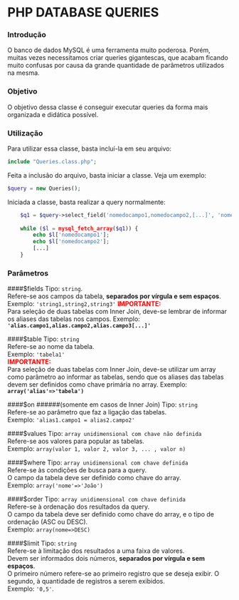 # PHP DATABASE QUERIES

### Introdução
O banco de dados MySQL é uma ferramenta muito poderosa. Porém, muitas vezes necessitamos criar queries gigantescas, que acabam ficando muito confusas por causa da grande quantidade de parâmetros utilizados na mesma.


### Objetivo
O objetivo dessa classe é conseguir executar queries da forma mais organizada e didática possível.


### Utilização
Para utilizar essa classe, basta incluí-la em seu arquivo:

```php
include "Queries.class.php";
```

Feita a inclusão do arquivo, basta iniciar a classe. Veja um exemplo:

```php
$query = new Queries();
```

Iniciada a classe, basta realizar a query normalmente:

```php
	$q1 = $query->select_field('nomedocampo1,nomedocampo2,[...]', 'nomedatabela');
	
	while ($l = mysql_fetch_array($q1)) {
		echo $l['nomedocampo1'];
		echo $l['nomedocampo2'];
		[...]
	}
```


### Parâmetros


####$fields
Tipo: `string`.<br>
Refere-se aos campos da tabela, <b>separados por vírgula e sem espaços</b>.<br>
Exemplo: `'string1,string2,string3'`
<b style="color: red">IMPORTANTE:</b><br>
Para seleção de duas tabelas com Inner Join, deve-se lembrar de informar os aliases das tabelas nos campos.  Exemplo:
<b>`'alias.campo1,alias.campo2,alias.campo3[...]'`</b>

####$table
Tipo: `string`<br>
Refere-se ao nome da tabela.<br>
Exemplo: `'tabela1'`<br>
<b style="color: red">IMPORTANTE:</b><br>
Para seleção de duas tabelas com Inner Join, deve-se utilizar um array como parâmetro ao informar as tabelas, sendo que os aliases das tabelas devem ser definidos como chave primária no array. Exemplo:
<b>`array('alias'=>'tabela')`</b>

####$on
######(somente em casos de Inner Join)
Tipo: `string`<br>
Refere-se ao parâmetro que faz a ligação das tabelas.<br>
Exemplo: `'alias1.campo1 = alias2.campo2'`<br>


####$values
Tipo: `array unidimensional com chave não definida`<br>
Refere-se aos valores para popular as tabelas.<br>
Exemplo: `array(valor 1, valor 2, valor 3, ... , valor n)`

####$where
Tipo: `array unidimensional com chave definida`<br>
Refere-se às condições de busca para a query.<br>
O campo da tabela deve ser definido como chave do array.<br>
Exemplo: `array('nome'=>'João')`

####$order
Tipo: `array unidimensional com chave definida`<br>
Refere-se à ordenação dos resultados da query.<br>
O campo da tabela deve ser definido como chave do array, e o tipo de ordenação (ASC ou DESC).<br>
Exemplo: `array(nome=>DESC)`

####$limit
Tipo: `string`<br>
Refere-se à limitação dos resultados a uma faixa de valores.<br>
Devem ser informados dois números, <b>separados por vírgula e sem espaços</b>.<br>
O primeiro número refere-se ao primeiro registro que se deseja exibir. O segundo, à quantidade de registros a serem exibidos.<br>
Exemplo: `'0,5'`.








